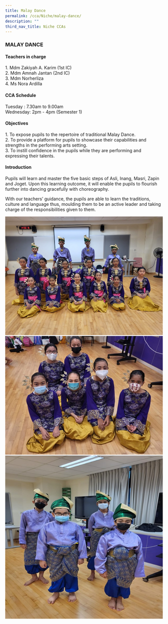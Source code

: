 ```yaml
---
title: Malay Dance
permalink: /cca/Niche/malay-dance/
description: ""
third_nav_title: Niche CCAs
---
```

### MALAY DANCE

#### Teachers in charge

1\. Mdm Zakiyah A. Karim (1st IC) <br>
2\. Mdm Amnah Jantan (2nd IC) <br>
3\. Mdm Norherliza <br>
4\. Ms Nora Ardilla <br>


#### CCA Schedule

Tuesday : 7.30am to 9.00am <br>
Wednesday: 2pm - 4pm (Semester 1) 

#### Objectives

1\. To expose pupils to the repertoire of traditional Malay Dance. <br>
2. To provide a platform for pupils to showcase their capabilities and strengths in the performing arts setting. <br>
3. To instill confidence in the pupils while they are performing and expressing their talents.

#### Introduction

Pupils will learn and master the five basic steps of Asli, Inang, Masri, Zapin and Joget. Upon this learning outcome, it will enable the pupils to flourish further into dancing gracefully with choreography.

With our teachers’ guidance, the pupils are able to learn the traditions, culture and language thus, moulding them to be an active leader and taking charge of the responsibilities given to them.  
  

![](/images/1%20(24).jpg)
![](/images/2%20(23).jpg)
![](/images/3%20(20).jpg)